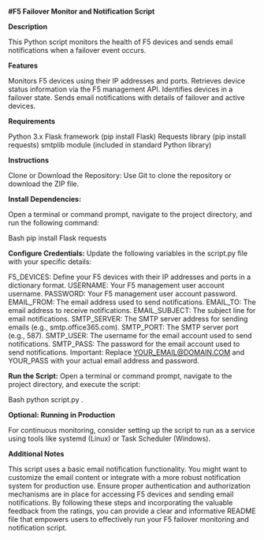 **#F5 Failover Monitor and Notification Script**

**Description**

This Python script monitors the health of F5 devices and sends email notifications when a failover event occurs.

**Features**

Monitors F5 devices using their IP addresses and ports.
Retrieves device status information via the F5 management API.
Identifies devices in a failover state.
Sends email notifications with details of failover and active devices.

**Requirements**

Python 3.x
Flask framework (pip install Flask)
Requests library (pip install requests)
smtplib module (included in standard Python library)

**Instructions**

Clone or Download the Repository:
Use Git to clone the repository or download the ZIP file.

**Install Dependencies:**

Open a terminal or command prompt, navigate to the project directory, and run the following command:

Bash
pip install Flask requests



**Configure Credentials:**
Update the following variables in the script.py file with your specific details:

F5_DEVICES: Define your F5 devices with their IP addresses and ports in a dictionary format.
USERNAME: Your F5 management user account username.
PASSWORD: Your F5 management user account password.
EMAIL_FROM: The email address used to send notifications.
EMAIL_TO: The email address to receive notifications.
EMAIL_SUBJECT: The subject line for email notifications.
SMTP_SERVER: The SMTP server address for sending emails (e.g., smtp.office365.com).
SMTP_PORT: The SMTP server port (e.g., 587).
SMTP_USER: The username for the email account used to send notifications.
SMTP_PASS: The password for the email account used to send notifications.
Important: Replace YOUR_EMAIL@DOMAIN.COM and YOUR_PASS with your actual email address and password.

**Run the Script:**
Open a terminal or command prompt, navigate to the project directory, and execute the script:

Bash
python script.py
.

**Optional: Running in Production**

For continuous monitoring, consider setting up the script to run as a service using tools like systemd (Linux) or Task Scheduler (Windows).

**Additional Notes**

This script uses a basic email notification functionality. You might want to customize the email content or integrate with a more robust notification system for production use.
Ensure proper authentication and authorization mechanisms are in place for accessing F5 devices and sending email notifications.
By following these steps and incorporating the valuable feedback from the ratings, you can provide a clear and informative README file that empowers users to effectively run your F5 failover monitoring and notification script.
